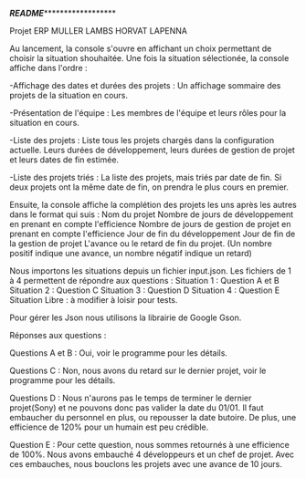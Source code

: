 ***********************************README*****************************************************

Projet ERP MULLER LAMBS HORVAT LAPENNA 


Au lancement, la console s'ouvre en affichant un choix permettant de choisir la situation shouhaitée.
Une fois la situation sélectionée, la console affiche dans l'ordre :  


-Affichage des dates et durées des projets : 
	Un affichage sommaire des projets de la situation en cours.

-Présentation de l'équipe : 
	Les membres de l'équipe et leurs rôles pour la situation en cours.

-Liste des projets :
	Liste tous les projets chargés dans la configuration actuelle.
	Leurs durées de développement, leurs durées de gestion de projet et leurs dates de fin estimée.

-Liste des projets triés :
	La liste des projets, mais triés par date de fin.
	Si deux projets ont la même date de fin, on prendra le plus cours en premier.

	
Ensuite, la console affiche la complétion des projets les uns après les autres dans le format qui suis : 
	Nom du projet
	Nombre de jours de développement en prenant en compte l'efficience
	Nombre de jours de gestion de projet en prenant en compte l'efficience
	Jour de fin du développement
	Jour de fin de la gestion de projet
	L'avance ou le retard de fin du projet. (Un nombre positif indique une avance, un nombre négatif indique un retard)
	


Nous importons les situations depuis un fichier input.json. Les fichiers de 1 à 4 permettent de répondre aux questions :
Situation 1 : Question A et B
Situation 2 : Question C
Situation 3 : Question D
Situation 4 : Question E
Situation Libre : à modifier à loisir pour tests.

Pour gérer les Json nous utilisons la librairie de Google Gson.


Réponses aux questions : 

Questions A et B : 
	Oui, voir le programme pour les détails.
	
Questions C :
	Non, nous avons du retard sur le dernier projet, voir le programme pour les détails.
	
Questions D : 
	Nous n'aurons pas le temps de terminer le dernier projet(Sony) et ne pouvons donc pas valider la date du 01/01.
	Il faut embaucher du personnel en plus, ou repousser la date butoire. De plus, une efficience de 120% pour un humain est peu crédible.
	
Question E : 
	Pour cette question, nous sommes retournés à une efficience de 100%.
	Nous avons embauché 4 développeurs et un chef de projet.
	Avec ces embauches, nous bouclons les projets avec une avance de 10 jours.
	
	
	